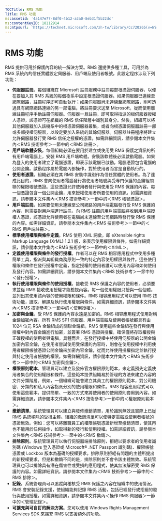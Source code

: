 ```yaml
---
TOCTitle: RMS 功能
Title: RMS 功能
ms:assetid: '4a147e77-8df0-4b12-a3a0-8eb31f5b22dc'
ms:contentKeyID: 18112914
ms:mtpsurl: 'https://technet.microsoft.com/zh-tw/library/Cc720265(v=WS.10)'
---
```


RMS 功能
========

RMS 提供可用於保護內容的統一解決方案。RMS 還提供多種工具，可用於為 RMS 系統內的信任實體設定伺服器、用戶端及使用者帳號。此設定程序涉及下列功能：

-   **伺服器註冊**。每個組織在 Microsoft 註冊服務中註冊每部根憑證伺服器，以便在要加入其 RMS 系統的每個樹系中設定根憑證伺服器。如果伺服器已連線至網際網路，註冊程序即可自動執行；如果伺服器尚未連線至網際網路，則可透過具有網際網路連線的另一部電腦，將註冊要求送至 Microsoft，從而使用離線註冊程序手動註冊伺服器。伺服器一旦註冊，即可取得指派的根伺服器授權人憑證，該憑證可在組織的 RMS 信任階層中識別其身分。然後，組織可以將其他伺服器加入該樹系中的根憑證伺服器叢集，或者向根憑證伺服器註冊一部或多部授權伺服器，以設定要加入系統的其餘伺服器。伺服器註冊程序將建立允許伺服器發行受 RMS 信任之授權的憑證。如需詳細資訊，請參閱本文件集內＜RMS 技術參考＞一節中的＜RMS 註冊＞。
-   **用戶端軟體安裝**。每個組織必須在要用於建立或使用受 RMS 保護之資訊的所有用戶端電腦上，安裝 RMS 用戶端軟體。安裝該軟體後必須啟動電腦。如果為登入的使用者建立了電腦憑證，即表示該電腦已啟動。電腦憑證包含電腦的公開金鑰。啟動程序屬於電腦內部操作，對於使用者而言是自動執行的。
-   **使用者憑證**。組織必須在其 RMS 安裝中識別作為信任實體的使用者。為了達成此目的，RMS 會向使用者電腦發行將使用者帳號與受專門保護的金鑰組關聯的權限帳號憑證。這些憑證允許使用者發行與使用受 RMS 保護的內容。每一個憑證包含一個公開金鑰，用來授權使用者所要使用的資訊。如需詳細資訊，請參閱本文件集內＜RMS 技術參考＞一節中的＜RMS 帳號憑證＞。
-   **用戶端註冊**。如果要使用未連線至公司網路的用戶端電腦發行受 RMS 保護的內容，則需要對用戶端進行註冊。向 RMS 註冊的用戶端電腦將收到用戶端授權人憑證，該憑證允許使用者在電腦尚未連線至公司網路時發行受 RMS 保護的內容。如需詳細資訊，請參閱本文件集內＜RMS 技術參考＞一節中的＜RMS 用戶端註冊＞。
-   **標準使用權限與條件定義**。RMS 使用 XML 詞彙，即 eXtensible rights Markup Language (XrML) 1.2.1 版，來表示使用權限與條件。如需詳細資訊，請參閱本文件集內＜RMS 技術參考＞一節中的＜XrML＞。
-   **定義使用權限與條件的發行授權**。作者可以在 RMS 相容應用程式中使用多種簡單工具，指派與其組織商務原則一致的特定內容使用權限與條件。這些使用權限和條件在發行授權中定義，指定授權的使用者誰可以使用內容和如何使用及發行內容。如需詳細資訊，請參閱本文件集內＜RMS 技術參考＞一節中的＜發行授權＞。
-   **執行使用權限與條件的使用授權**。接收受 RMS 保護之內容的使用者，必須要求並從 RMS 接收使用授權才能檢視內容。每一個使用權限只授與一個個體，並列出其使用該內容的使用權限和條件。RMS 相容應用程式可以使用 RMS 技術功能，讀取、解譯及執行使用權限與條件。如需詳細資訊，請參閱本文件集內＜RMS 技術參考＞一節中的＜使用授權＞。
-   **加密與金鑰**。受 RMS 保護的內容永遠是加密的。RMS 相容應用程式使用對稱金鑰加密內容。所有 RMS SP1 伺服器、用戶端電腦及使用者帳號都具有由 1024 位元 RSA 金鑰組成的關聯金鑰組。RMS 使用這些金鑰組在發行與使用授權中對內容金鑰進行加密，並簽署 RMS 憑證與授權，確保僅將存取權授與正確授權的使用者與電腦。具體而言，在發行授權中將使用伺服器的公開金鑰加密內容金鑰，在使用者嘗試使用受保護的內容時，則會在使用授權中利用使用者權限帳號憑證公開金鑰來加密內容金鑰，從而允許使用授權指定並執行授與特定使用者帳號的權限。如需詳細資訊，請參閱本文件集內＜RMS 技術參考＞一節中的＜RMS 加密與金鑰＞。
-   **權限原則範本**。管理員可以建立及發佈官方權限原則範本，來定義預先定義使用者集合的使用權限和條件。這些範本提供組織易於管理的方法來建立內容的文件分類階層。例如，一個組織可能會建立其員工的權限原則範本，對公司機密、分類的和私人內容指派分別的使用權限和條件。RMS 相容應用程式可以使用這些範本，提供簡單、一致的方式來將使用者的使用原則套用到內容。如需詳細資訊，請參閱本文件集內＜RMS 技術參考＞一節中的＜權限原則範本＞。
-   **撤銷清單**。系統管理員可以建立與發佈撤銷清單，用於識別無效且實際上已從 RMS 系統移除的受損主體。組織的撤銷清單可以使特定電腦或使用者帳號的憑證無效。例如：您可以將離職員工的權限帳號憑證新增至撤銷清單，使其再也不能用於任何操作，如取得新的發行和使用授權。如需詳細資訊，請參閱本文件集內＜RMS 技術參考＞一節中的＜RMS 撤銷＞。
-   **排除原則**。系統管理員可以執行伺服器端排除原則，拒絕以要求者的使用者識別碼 (Windows 登入憑證或 Microsoft® .NET Passport 識別碼)、權限帳號憑證或 Lockbox 版本為基礎的授權要求。排除原則拒絕有問題的主體所提出的新授權要求，但是和撤銷不同的是，排除原則並不會令該主體無效。系統管理員也可以排除具有潛在傷害性或受損的應用程式，使其無法解密受 RMS 保護的內容。如需詳細資訊，請參閱本文件集內＜RMS 技術參考＞一節中的＜RMS 排除＞。
-   **記錄**。系統管理員可以追蹤與稽核受 RMS 保護之內容在組織中的使用情況。RMS 會安裝記錄支援，使組織能夠記錄 RMS 活動，包括已經發行或拒絕的發行與使用授權。如需詳細資訊，請參閱本文件集內＜操作 RMS 伺服器＞一節中的＜管理記錄＞。
-   **可擴充與可自訂的解決方案**。您可以使用 Windows Rights Management Services SDK 來擴充 RMS 以支援額外的功能。

